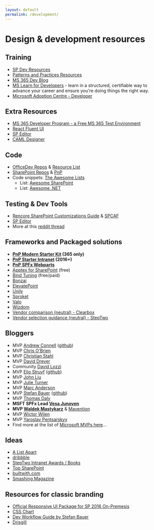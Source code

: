 ```yaml
---
layout: default
permalink: /development/
---
```


# Design & development resources

## Training

*   [SP Dev Resources](https://docs.microsoft.com/en-us/sharepoint/dev)
*   [Patterns and Practices Resources](https://pnp.github.io/)
*   [MS 365 Dev Blog](https://devblogs.microsoft.com/microsoft365dev/)
*   [MS Learn for Developers](https://docs.microsoft.com/en-us/learn/roles/developer) - learn in a structured, certifiable way to advance your career and ensure you're doing things the right way. 
*   [Microsoft Adoption Centre - Developer](https://adoption.microsoft.com/en-us/roles/developer/)

## Extra Resources

*   [MS 365 Developer Program - a Free MS 365 Test Environment](https://developer.microsoft.com/en-us/microsoft-365/dev-program)
*   [React Fluent UI](https://developer.microsoft.com/en-us/fluentui)
*   [SP Editor](https://www.reddit.com/r/sharepoint/comments/677cq0/sp_editor_this_chrome_extension_adds_a_sharepoint/)
*   [CAML Designer](http://www.camldesigner.com/)

## Code

*   [OfficeDev Repos](https://github.com/OfficeDev) & [Resource List](https://dev.office.com/patterns-and-practices-resources)
*   [SharePoint Repos](https://github.com/sharepoint) & [PnP](https://github.com/SharePoint/PnP)
*   Code snippets: [The Awesome Lists](https://github.com/sindresorhus/awesome)
    *   List: [Awesome SharePoint](https://github.com/BSUG/awesome-sharepoint)
    *   List: [Awesome .NET](https://github.com/quozd/awesome-dotnet)

## Testing & Dev Tools

*   [Rencore SharePoint Customizations Guide](https://rencore.com/sharepoint-customizations-guide/) & [SPCAF](https://rencore.com)
*   [SP Editor](https://chrome.google.com/webstore/detail/sp-editor/ecblfcmjnbbgaojblcpmjoamegpbodhd?hl=en)
*   More at this [reddit thread](https://www.reddit.com/r/sharepoint/comments/3xur5o/useful_sharepoint_dev_tools/)

## Frameworks and Packaged solutions

*   **[PnP Modern Starter Kit](https://github.com/SharePoint/sp-starter-kit) (365 only)**
*   **[PnP Starter Intranet](https://github.com/SharePoint/PnP/tree/master/Solutions/Business.StarterIntranet) (2016+)**
*   **[PnP SPFx Webparts](https://github.com/SharePoint/sp-dev-fx-webparts)**
*   [Apptex for SharePoint](http://spapptex.com/) (free)
*   [Bind Tuning](http://bindtuning.com) (free/paid)
*   [Bonzai](http://bonzai-intranet.com/)
*   [ElevatePoint](http://elevatepoint.com/)
*   [Unily](https://www.unily.com/)
*   [Sproket](https://sproket.co)
*   [Valo](https://www.valointranet.com)
*   [Wizdom](http://www.wizdom-intranet.com/)
*   [Vendor comparison (neutral) - Clearbox](https://www.clearbox.co.uk/portfolio-item/sharepoint-intranets-in-a-box-report-2018/)
*   [Vendor selection guidance (neutral) - StepTwo](http://www.steptwo.com.au/papers/out-of-the-box-intranet-solution/)

## Bloggers

*   MVP [Andrew Connell](http://www.andrewconnell.com/) ([github](https://github.com/andrewconnell))
*   MVP [Chris O’Brien](http://www.sharepointnutsandbolts.com/)
*   MVP [Christian Stahl](http://chrisstahl.wordpress.com)
*   MVP [David Drever](http://prairiedeveloper.com/)
*   Community [David Lozzi](https://davidlozzi.com)
*   MVP [Elio Struyf](http://www.eliostruyf.com) ([github](https://github.com/estruyf))
*   MVP [John Liu](http://johnliu.net)
*   MVP [Julie Turner](https://julieturner.net/)
*   MVP [Marc Anderson](http://sympmarc.com/)
*   MVP [Stefan Bauer](http://www.n8d.at/blog/) ([github](https://github.com/StfBauer?tab=repositories))
*   MVP [Thomas Daly](https://thomasdaly.net)
*   **MSFT SPFx Lead [Vesa Junoven](https://blogs.msdn.microsoft.com/vesku/)**
*   **MVP [Waldek Mastykarz](http://blog.mastykarz.nl)** & [Mavention](http://www.mavention.com/blog)
*   MVP [Wictor Wilen](http://www.wictorwilen.se/)
*   MVP [Yaroslav Pentsarskyy](https://www.origamiconnect.com/articles)
*   Find more at the list of [Microsoft MVPs here](https://mvp.microsoft.com/en-us/MvpSearch?ex=Office+Servers+and+Services)…

## Ideas

*   [A List Apart](http://alistapart.com/topics)
*   [dribbble](https://dribbble.com/)
*   [StepTwo Intranet Awards / Books](http://www.steptwo.com.au/)
*   [Top SharePoint](http://www.topsharepoint.com/)
*   [builtwith.com](http://builtwith.com/)
*   [Smashing Magazine](https://www.smashingmagazine.com/)

## Resources for classic branding 

*   [Official Responsive UI Package for SP 2016 On-Premesis](https://dev.office.com/blogs/announcing-responsive-ui-package-for-sharepoint-on-premises-2013-2016)
*   [CSS Chart](http://sharepointexperience.com/csschart/csschart.html)
*   [Dev Workflow Guide by Stefan Bauer](http://www.n8d.at/blog/how-i-develop-in-sharepoint-and-office-365-now/)
*   [Drisgill](http://blog.drisgill.com) 
